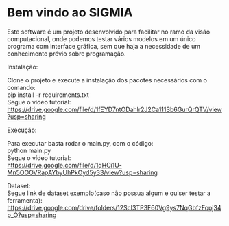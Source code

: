 # Bem vindo ao SIGMIA

Este software é um projeto desenvolvido para facilitar no ramo da visão computacional, onde podemos testar vários modelos em um único programa com interface gráfica, sem que haja a necessidade de um conhecimento prévio sobre programação. 

Instalação:<br>

Clone o projeto e execute a instalação dos pacotes necessários com o comando:
<br>pip install -r requirements.txt
<br>Segue o vídeo tutorial:
<br>https://drive.google.com/file/d/1fEYD7ntODahlr2J2Ca111Sb6GurQrQTV/view?usp=sharing

Execução:

Para executar basta rodar o main.py, com o código:
<br>python main.py
<br>Segue o vídeo tutorial:
<br>https://drive.google.com/file/d/1qHCi1U-Mn5OOOVRapAYbyUhPkOyd5y33/view?usp=sharing

Dataset:
<br>Segue link de dataset exemplo(caso não possua algum e quiser testar a ferramenta):
<br>https://drive.google.com/drive/folders/12ScI3TP3F60Vg9ys7NqGbfzFopj34p_O?usp=sharing
